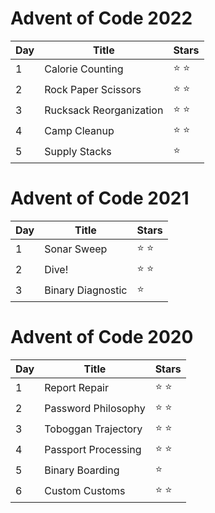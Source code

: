 # Advent of Code 2022

| Day | Title                   | Stars         |
| --- | ----------------------- | ------------- |
| 1   | Calorie Counting        | :star: :star: |
| 2   | Rock Paper Scissors     | :star: :star: |
| 3   | Rucksack Reorganization | :star: :star: |
| 4   | Camp Cleanup            | :star: :star: |
| 5   | Supply Stacks           | :star:        |

# Advent of Code 2021

| Day | Title             | Stars         |
| --- | ----------------- | ------------- |
| 1   | Sonar Sweep       | :star: :star: |
| 2   | Dive!             | :star: :star: |
| 3   | Binary Diagnostic | :star:        |

# Advent of Code 2020

| Day | Title               | Stars         |
| --- | ------------------- | ------------- |
| 1   | Report Repair       | :star: :star: |
| 2   | Password Philosophy | :star: :star: |
| 3   | Toboggan Trajectory | :star: :star: |
| 4   | Passport Processing | :star: :star: |
| 5   | Binary Boarding     | :star:        |
| 6   | Custom Customs      | :star: :star: |
